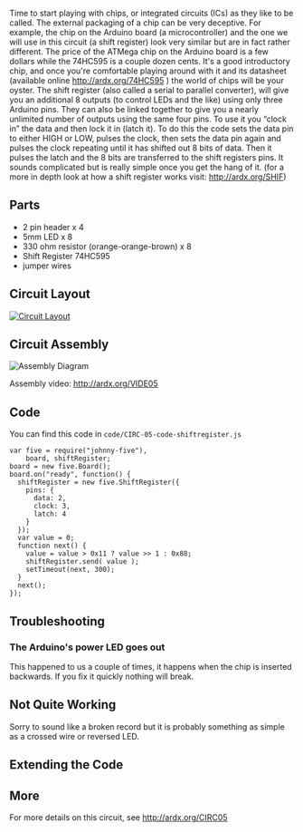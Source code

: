 
Time to start playing with chips, or integrated circuits (ICs) as they like to
be called. The external packaging of a chip can be very deceptive. For
example, the chip on the Arduino board (a microcontroller) and the one we
will use in this circuit (a shift register) look very similar but are in fact rather
different. The price of the ATMega chip on the Arduino board is a few dollars
while the 74HC595 is a couple dozen cents. It's a good introductory chip, and once you're comfortable playing around with it and its datasheet (available online http://ardx.org/74HC595 ) the world of chips will be your oyster. The shift register (also called a serial to parallel converter), will give you an additional 8 outputs (to control LEDs and the like) using only three Arduino pins. They can also be linked together to give you a nearly unlimited number of outputs using the same four pins. To use it you “clock in” the data and then lock it in (latch it). To do this the code sets the data pin to either HIGH or LOW, pulses the clock, then sets the data pin again and pulses the clock repeating until it has shifted out 8 bits of data. Then it pulses the latch and the 8 bits are transferred to the shift registers pins. It sounds complicated but is really simple once you get the hang of it.
(for a more in depth look at how a shift register works visit: http://ardx.org/SHIF)

<a id="parts"></a>
## Parts

* 2 pin header x 4
* 5mm LED x 8
* 330 ohm resistor (orange-orange-brown) x 8
* Shift Register 74HC595
* jumper wires

<a id="circuit"></a>
## Circuit Layout
[<img style="max-width:400px" src="/images/circ/CIRC05-sheet.png" alt="Circuit Layout"/>](/images/circ/CIRC05-sheet.png)

<a id="assembly"></a>
## Circuit Assembly
![Assembly Diagram](/images/assembly/CIRC-05-3dexploded.png "Assembly Diagram")

Assembly video: http://ardx.org/VIDE05

<a id="code"></a>
## Code

You can find this code in `code/CIRC-05-code-shiftregister.js`

	var five = require("johnny-five"),
	    board, shiftRegister;
	board = new five.Board();
	board.on("ready", function() {
	  shiftRegister = new five.ShiftRegister({
	    pins: {
	      data: 2,
	      clock: 3,
	      latch: 4
	    }
	  });
	  var value = 0;
	  function next() {
	    value = value > 0x11 ? value >> 1 : 0x88;
	    shiftRegister.send( value );
	    setTimeout(next, 300);
	  }
	  next();
	});

<a id="troubleshooting"></a>
## Troubleshooting

### The Arduino's power LED goes out 
This happened to us a couple of times, it happens when the chip is inserted backwards. If you fix it quickly nothing will break. 
## Not Quite Working
Sorry to sound like a broken record but it is probably something as simple as  a crossed wire or reversed LED.

<a id="extending"></a>
## Extending the Code



<a id="more"></a>
## More

For more details on this circuit, see http://ardx.org/CIRC05